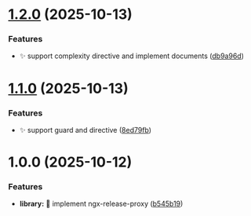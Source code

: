 # [1.2.0](https://github.com/zenkiet/ngx-feature-proxy/compare/v1.1.0...v1.2.0) (2025-10-13)

### Features

- ✨ support complexity directive and implement documents ([db9a96d](https://github.com/zenkiet/ngx-feature-proxy/commit/db9a96d465ba66ce74b7ecf6dec40bcf99cf1544))

# [1.1.0](https://github.com/zenkiet/ngx-feature-proxy/compare/v1.0.0...v1.1.0) (2025-10-13)

### Features

- ✨ support guard and directive ([8ed79fb](https://github.com/zenkiet/ngx-feature-proxy/commit/8ed79fbf72db183ce17b5cf209be8b989c6af6e6))

# 1.0.0 (2025-10-12)

### Features

- **library:** 🎉 implement ngx-release-proxy ([b545b19](https://github.com/zenkiet/ngx-feature-proxy/commit/b545b19d0ff8abdda7b910424cde573f3fd4bf99))
